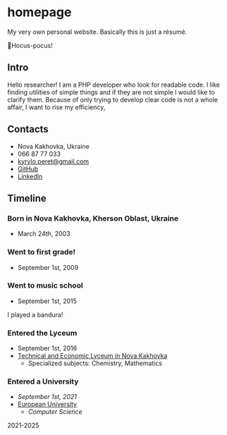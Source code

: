 # homepage
My very own personal website. Basically this is just a résumé.

🧙Hocus-pocus!

## Intro
Hello researcher!
I am a PHP developer who look for readable code. 
I like finding utilities of simple things and if they are not simple I would like to clarify them. 
Because of only trying to develop clear code is not a whole affair, I want to rise my efficiency, 

## Contacts
- Nova Kakhovka, Ukraine
- 066 87 77 033
- kyrylo.peret@gmail.com
- [GitHub](https://github.com/guentur)
- [LinkedIn](https://www.linkedin.com/in/peretyatko/)

## Timeline

### Born in Nova Kakhovka, Kherson Oblast, Ukraine
- March 24th, 2003

### Went to first grade!
- September 1st, 2009

### Went to music school
- September 1st, 2015

I played a bandura!

### Entered the Lyceum
- September 1st, 2016
- [Technical and Economic Lyceum in Nova Kakhovka](https://nktel.jimdofree.com/)
  - Specialized subjects: Chemistry, Mathematics

### Entered a University
- _September 1st, 2021_
- [European University](https://e-u.edu.ua/ua/navchalni-pidrozdili/fakulteti/fakultet-informatsijnih-sistem-ta-tehnologij/)
  - _Computer Science_

2021-2025


